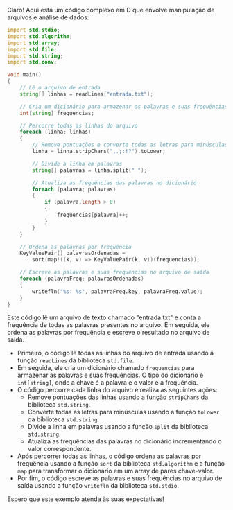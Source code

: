 Claro! Aqui está um código complexo em D que envolve manipulação de arquivos e análise de dados:

```d
import std.stdio;
import std.algorithm;
import std.array;
import std.file;
import std.string;
import std.conv;

void main()
{
    // Lê o arquivo de entrada
    string[] linhas = readLines("entrada.txt");

    // Cria um dicionário para armazenar as palavras e suas frequências
    int[string] frequencias;

    // Percorre todas as linhas do arquivo
    foreach (linha; linhas)
    {
        // Remove pontuações e converte todas as letras para minúsculas
        linha = linha.stripChars(",.;:!?").toLower;

        // Divide a linha em palavras
        string[] palavras = linha.split(" ");

        // Atualiza as frequências das palavras no dicionário
        foreach (palavra; palavras)
        {
            if (palavra.length > 0)
            {
                frequencias[palavra]++;
            }
        }
    }

    // Ordena as palavras por frequência
    KeyValuePair[] palavrasOrdenadas = 
        sort(map!((k, v) => KeyValuePair(k, v))(frequencias));

    // Escreve as palavras e suas frequências no arquivo de saída
    foreach (palavraFreq; palavrasOrdenadas)
    {
        writefln("%s: %s", palavraFreq.key, palavraFreq.value);
    }
}
```

Este código lê um arquivo de texto chamado "entrada.txt" e conta a frequência de todas as palavras presentes no arquivo. Em seguida, ele ordena as palavras por frequência e escreve o resultado no arquivo de saída.

- Primeiro, o código lê todas as linhas do arquivo de entrada usando a função `readLines` da biblioteca `std.file`.
- Em seguida, ele cria um dicionário chamado `frequencias` para armazenar as palavras e suas frequências. O tipo do dicionário é `int[string]`, onde a chave é a palavra e o valor é a frequência.
- O código percorre cada linha do arquivo e realiza as seguintes ações:
  - Remove pontuações das linhas usando a função `stripChars` da biblioteca `std.string`.
  - Converte todas as letras para minúsculas usando a função `toLower` da biblioteca `std.string`.
  - Divide a linha em palavras usando a função `split` da biblioteca `std.string`.
  - Atualiza as frequências das palavras no dicionário incrementando o valor correspondente.
- Após percorrer todas as linhas, o código ordena as palavras por frequência usando a função `sort` da biblioteca `std.algorithm` e a função `map` para transformar o dicionário em um array de pares chave-valor.
- Por fim, o código escreve as palavras e suas frequências no arquivo de saída usando a função `writefln` da biblioteca `std.stdio`.

Espero que este exemplo atenda às suas expectativas!